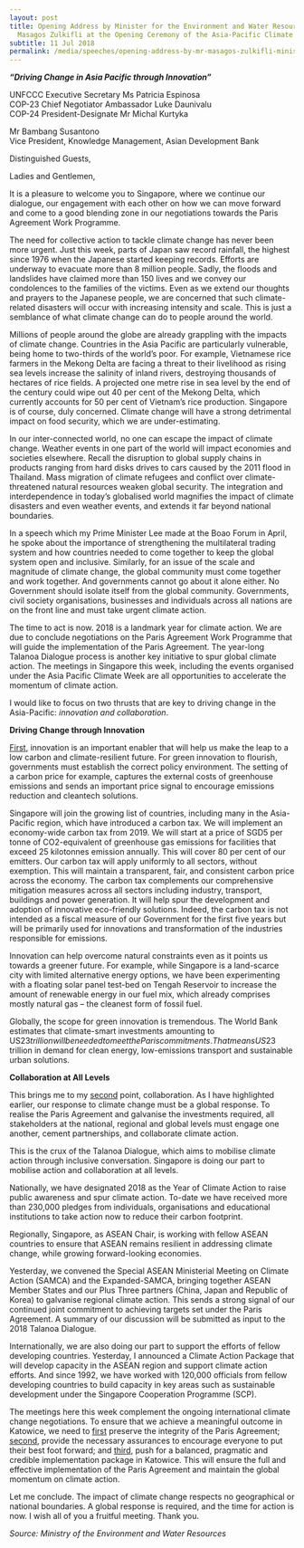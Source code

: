 ```yaml
---
layout: post
title: Opening Address by Minister for the Environment and Water Resources
  Masagos Zulkifli at the Opening Ceremony of the Asia-Pacific Climate Week
subtitle: 11 Jul 2018
permalink: /media/speeches/opening-address-by-mr-masagos-zulkifli-minister-for-the-environment-and-water-resources-at-the-opening-ceremony-of-the-asia-pacific-climate-week-11-july-2018/
---
```

***“Driving Change in Asia Pacific through Innovation”***

UNFCCC Executive Secretary Ms Patricia Espinosa  
COP-23 Chief Negotiator Ambassador Luke Daunivalu  
COP-24 President-Designate Mr Michal Kurtyka

Mr Bambang Susantono
<br>Vice President, Knowledge Management, Asian Development Bank 

Distinguished Guests,

Ladies and Gentlemen,

It is a pleasure to welcome you to Singapore, where we continue our dialogue, our engagement with each other on how we can move forward and come to a good blending zone in our negotiations towards the Paris Agreement Work Programme.

The need for collective action to tackle climate change has never been more urgent. Just this week, parts of Japan saw record rainfall, the highest since 1976 when the Japanese started keeping records. Efforts are underway to evacuate more than 8 million people. Sadly, the floods and landslides have claimed more than 150 lives and we convey our condolences to the families of the victims. Even as we extend our thoughts and prayers to the Japanese people, we are concerned that such climate-related disasters will occur with increasing intensity and scale. This is just a semblance of what climate change can do to people around the world.

Millions of people around the globe are already grappling with the impacts of climate change. Countries in the Asia Pacific are particularly vulnerable, being home to two-thirds of the world’s poor. For example, Vietnamese rice farmers in the Mekong Delta are facing a threat to their livelihood as rising sea levels increase the salinity of inland rivers, destroying thousands of hectares of rice fields. A projected one metre rise in sea level by the end of the century could wipe out 40 per cent of the Mekong Delta, which currently accounts for 50 per cent of Vietnam’s rice production. Singapore is of course, duly concerned. Climate change will have a strong detrimental impact on food security, which we are under-estimating.

In our inter-connected world, no one can escape the impact of climate change. Weather events in one part of the world will impact economies and societies elsewhere. Recall the disruption to global supply chains in products ranging from hard disks drives to cars caused by the 2011 flood in Thailand.  Mass migration of climate refugees and conflict over climate-threatened natural resources weaken global security. The integration and interdependence in today’s globalised world magnifies the impact of climate disasters and even weather events, and extends it far beyond national boundaries.

In a speech which my Prime Minister Lee made at the Boao Forum in April, he spoke about the importance of strengthening the multilateral trading system and how countries needed to come together to keep the global system open and inclusive.  Similarly, for an issue of the scale and magnitude of climate change, the global community must come together and work together. And governments cannot go about it alone either. No Government should isolate itself from the global community. Governments, civil society organisations, businesses and individuals across all nations are on the front line and must take urgent climate action.  

The time to act is now. 2018 is a landmark year for climate action. We are due to conclude negotiations on the Paris Agreement Work Programme that will guide the implementation of the Paris Agreement. The year-long Talanoa Dialogue process is another key initiative to spur global climate action. The meetings in Singapore this week, including the events organised under the Asia Pacific Climate Week are all opportunities to accelerate the momentum of climate action. 

I would like to focus on two thrusts that are key to driving change in the Asia-Pacific: *innovation and collaboration*.

**Driving Change through Innovation**

<u>First</u>, innovation is an important enabler that will help us make the leap to a low carbon and climate-resilient future. For green innovation to flourish, governments must establish the correct policy environment. The setting of a carbon price for example, captures the external costs of greenhouse emissions and sends an important price signal to encourage emissions reduction and cleantech solutions.

Singapore will join the growing list of countries, including many in the Asia-Pacific region, which have introduced a carbon tax. We will implement an economy-wide carbon tax from 2019. We will start at a price of SGD5 per tonne of CO2-equivalent of greenhouse gas emissions for facilities that exceed 25 kilotonnes emission annually. This will cover 80 per cent of our emitters. Our carbon tax will apply uniformly to all sectors, without exemption. This will maintain a transparent, fair, and consistent carbon price across the economy. The carbon tax complements our comprehensive mitigation measures across all sectors including industry, transport, buildings and power generation. It will help spur the development and adoption of innovative eco-friendly solutions. Indeed, the carbon tax is not intended as a fiscal measure of our Government for the first five years but will be primarily used for innovations and transformation of the industries responsible for emissions.

Innovation can help overcome natural constraints even as it points us towards a greener future. For example, while Singapore is a land-scarce city with limited alternative energy options, we have been experimenting with a floating solar panel test-bed on Tengah Reservoir to increase the amount of renewable energy in our fuel mix, which already comprises mostly natural gas – the cleanest form of fossil fuel.

Globally, the scope for green innovation is tremendous. The World Bank estimates that climate-smart investments amounting to US$23 trillion will be needed to meet the Paris commitments. That means US$23 trillion in demand for clean energy, low-emissions transport and sustainable urban solutions.

**Collaboration at All Levels**

This brings me to my <u>second</u> point, collaboration.  As I have highlighted earlier, our response to climate change must be a global response. To realise the Paris Agreement and galvanise the investments required, all stakeholders at the national, regional and global levels must engage one another, cement partnerships, and collaborate climate action.

This is the crux of the Talanoa Dialogue, which aims to mobilise climate action through inclusive conversation. Singapore is doing our part to mobilise action and collaboration at all levels.

Nationally, we have designated 2018 as the Year of Climate Action to raise public awareness and spur climate action. To-date we have received more than 230,000 pledges from individuals, organisations and educational institutions to take action now to reduce their carbon footprint.

Regionally, Singapore, as ASEAN Chair, is working with fellow ASEAN countries to ensure that ASEAN remains resilient in addressing climate change, while growing forward-looking economies.

Yesterday, we convened the Special ASEAN Ministerial Meeting on Climate Action (SAMCA) and the Expanded-SAMCA, bringing together ASEAN Member States and our Plus Three partners (China, Japan and Republic of Korea) to galvanise regional climate action. This sends a strong signal of our continued joint commitment to achieving targets set under the Paris Agreement. A summary of our discussion will be submitted as input to the 2018 Talanoa Dialogue. 

Internationally, we are also doing our part to support the efforts of fellow developing countries. Yesterday, I announced a Climate Action Package that will develop capacity in the ASEAN region and support climate action efforts. And since 1992, we have worked with 120,000 officials from fellow developing countries to build capacity in key areas such as sustainable development under the Singapore Cooperation Programme (SCP).

The meetings here this week complement the ongoing international climate change negotiations. To ensure that we achieve a meaningful outcome in Katowice, we need to <u>first</u> preserve the integrity of the Paris Agreement; <u>second</u>, provide the necessary assurances to encourage everyone to put their best foot forward; and <u>third</u>, push for a balanced, pragmatic and credible implementation package in Katowice. This will ensure the full and effective implementation of the Paris Agreement and maintain the global momentum on climate action.

Let me conclude. The impact of climate change respects no geographical or national boundaries. A global response is required, and the time for action is now. I wish all of you a fruitful meeting. Thank you.

*Source: Ministry of the Environment and Water Resources*